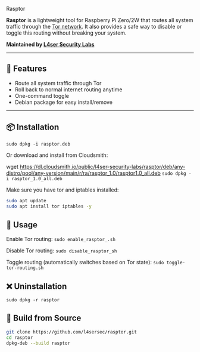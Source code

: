  Rasptor

**Rasptor** is a lightweight tool for Raspberry Pi Zero/2W that routes all system traffic through the [Tor network](https://www.torproject.org). It also provides a safe way to disable or toggle this routing without breaking your system.

**Maintained by [L4ser Security Labs](mailto:l4sersec@gmail.com)**

---

## 🧰 Features

- Route all system traffic through Tor
- Roll back to normal internet routing anytime
- One-command toggle
- Debian package for easy install/remove

---

## 📦 Installation
```sudo dpkg -i rasptor.deb```

Or download and install from Cloudsmith:

wget https://dl.cloudsmith.io/public/l4ser-security-labs/rasptor/deb/any-distro/pool/any-version/main/r/ra/rasptor_1.0/rasptor1.0_all.deb
```sudo dpkg -i rasptor_1.0_all.deb```

Make sure you have tor and iptables installed:
``` sh
sudo apt update
sudo apt install tor iptables -y
```

## 🚀 Usage
Enable Tor routing:
```sudo enable_rasptor_.sh```

Disable Tor routing:
```sudo disable_rasptor_sh```

Toggle routing (automatically switches based on Tor state):
```sudo toggle-tor-routing.sh```

## ❌ Uninstallation
```sudo dpkg -r rasptor```

## 🧪 Build from Source
``` sh
git clone https://github.com/l4sersec/rasptor.git
cd rasptor
dpkg-deb --build rasptor
```
